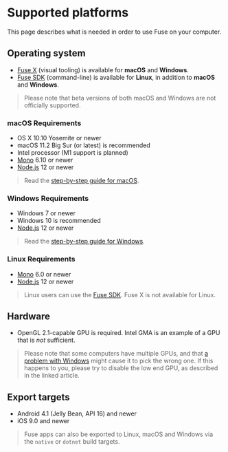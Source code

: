 # Supported platforms

This page describes what is needed in order to use Fuse on your computer.

## Operating system

* [Fuse X](articles:basics/installation-and-quickstart) (visual tooling) is available for **macOS** and **Windows**.
* [Fuse SDK](https://www.npmjs.com/package/fuse-sdk) (command-line) is available for **Linux**, in addition to **macOS** and **Windows**.

<blockquote class="callout-info">

Please note that beta versions of both macOS and Windows are not officially supported.

</blockquote>

### macOS Requirements

- OS X 10.10 Yosemite or newer
- macOS 11.2 Big Sur (or latest) is recommended
- Intel processor (M1 support is planned)
- <a href="https://www.mono-project.com/download/stable/" target="_blank">Mono</a> 6.10 or newer
- <a href="https://nodejs.org/en/download/" target="_blank">Node.js</a> 12 or newer

> Read the [step-by-step guide for macOS](installation/setup-install-mac.md).

### Windows Requirements

- Windows 7 or newer
- Windows 10 is recommended
- <a href="https://nodejs.org/en/download/" target="_blank">Node.js</a> 12 or newer

> Read the [step-by-step guide for Windows](installation/setup-install-win.md).

### Linux Requirements

- <a href="https://www.mono-project.com/download/stable/" target="_blank">Mono</a> 6.0 or newer
- <a href="https://nodejs.org/en/download/" target="_blank">Node.js</a> 12 or newer

<blockquote class="callout-info">

Linux users can use the <a href="https://www.npmjs.com/package/fuse-sdk" target="_blank">Fuse SDK</a>. Fuse X is not available for Linux.

</blockquote>

## Hardware

* OpenGL 2.1-capable GPU is required. Intel GMA is an example of a GPU that is _not_ sufficient.

<blockquote class="callout-info">

Please note that some computers have multiple GPUs, and that [a problem with Windows](http://support.displaylink.com/forums/287786-displaylink-feature-suggestions/suggestions/15869604-fix-some-applications-not-running-on-laptop-gpu) might cause it to pick the wrong one. If this happens to you, please try to disable the low end GPU, as described in the linked article.

</blockquote>

## Export targets

* Android 4.1 (Jelly Bean, API 16) and newer
* iOS 9.0 and newer

<blockquote class="callout-info">

Fuse apps can also be exported to Linux, macOS and Windows via the `native` or `dotnet` build targets.

</blockquote>
